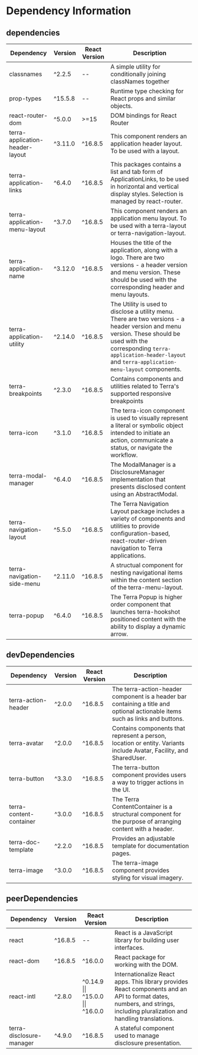 # Dependency Information

## dependencies
| Dependency | Version | React Version | Description |
|-|-|-|-|
| classnames | ^2.2.5 | -- | A simple utility for conditionally joining classNames together |
| prop-types | ^15.5.8 | -- | Runtime type checking for React props and similar objects. |
| react-router-dom | ^5.0.0 | >=15 | DOM bindings for React Router |
| terra-application-header-layout | ^3.11.0 | ^16.8.5 | This component renders an application header layout. To be used with a layout. |
| terra-application-links | ^6.4.0 | ^16.8.5 | This packages contains a list and tab form of ApplicationLinks, to be used in horizontal and vertical display styles. Selection is managed by react-router. |
| terra-application-menu-layout | ^3.7.0 | ^16.8.5 | This component renders an application menu layout. To be used with a terra-layout or terra-navigation-layout. |
| terra-application-name | ^3.12.0 | ^16.8.5 | Houses the title of the application, along with a logo. There are two versions - a header version and menu version. These should be used with the corresponding header and menu layouts. |
| terra-application-utility | ^2.14.0 | ^16.8.5 | The Utility is used to disclose a utility menu. There are two versions - a header version and menu version. These should be used with the corresponding `terra-application-header-layout` and `terra-application-menu-layout` components. |
| terra-breakpoints | ^2.3.0 | ^16.8.5 | Contains components and utilities related to Terra's supported responsive breakpoints |
| terra-icon | ^3.1.0 | ^16.8.5 | The terra-icon component is used to visually represent a literal or symbolic object intended to initiate an action, communicate a status, or navigate the workflow. |
| terra-modal-manager | ^6.4.0 | ^16.8.5 | The ModalManager is a DisclosureManager implementation that presents disclosed content using an AbstractModal. |
| terra-navigation-layout | ^5.5.0 | ^16.8.5 | The Terra Navigation Layout package includes a variety of components and utilities to provide configuration-based, react-router-driven navigation to Terra applications. |
| terra-navigation-side-menu | ^2.11.0 | ^16.8.5 | A structual component for nesting navigational items within the content section of the terra-menu-layout. |
| terra-popup | ^6.4.0 | ^16.8.5 | The Terra Popup is higher order component that launches terra-hookshot positioned content with the ability to display a dynamic arrow. |

## devDependencies
| Dependency | Version | React Version | Description |
|-|-|-|-|
| terra-action-header | ^2.0.0 | ^16.8.5 | The terra-action-header component is a header bar containing a title and optional actionable items such as links and buttons. |
| terra-avatar | ^2.0.0 | ^16.8.5 | Contains components that represent a person, location or entity. Variants include Avatar, Facility, and SharedUser. |
| terra-button | ^3.3.0 | ^16.8.5 | The terra-button component provides users a way to trigger actions in the UI. |
| terra-content-container | ^3.0.0 | ^16.8.5 | The Terra ContentContainer is a structural component for the purpose of arranging content with a header. |
| terra-doc-template | ^2.2.0 | ^16.8.5 | Provides an adjustable template for documentation pages. |
| terra-image | ^3.0.0 | ^16.8.5 | The terra-image component provides styling for visual imagery. |

## peerDependencies
| Dependency | Version | React Version | Description |
|-|-|-|-|
| react | ^16.8.5 | -- | React is a JavaScript library for building user interfaces. |
| react-dom | ^16.8.5 | ^16.0.0 | React package for working with the DOM. |
| react-intl | ^2.8.0 | ^0.14.9 \|\| ^15.0.0 \|\| ^16.0.0 | Internationalize React apps. This library provides React components and an API to format dates, numbers, and strings, including pluralization and handling translations. |
| terra-disclosure-manager | ^4.9.0 | ^16.8.5 | A stateful component used to manage disclosure presentation. |
